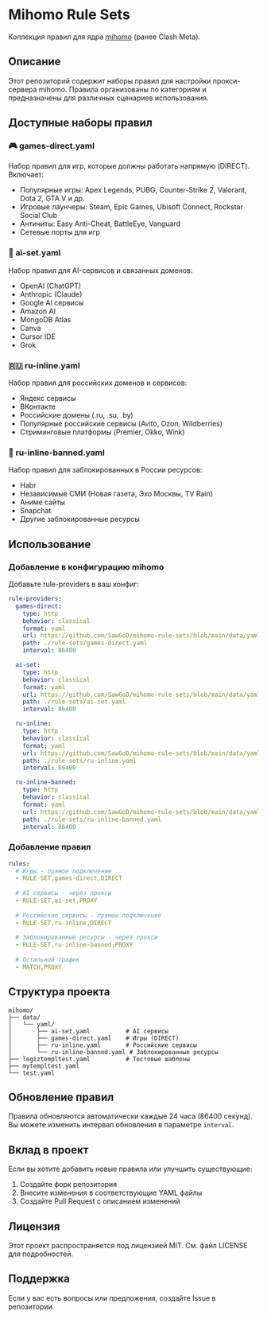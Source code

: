 # Mihomo Rule Sets

Коллекция правил для ядра [mihomo](https://github.com/MetaCubeX/mihomo) (ранее Clash Meta).

## Описание

Этот репозиторий содержит наборы правил для настройки прокси-сервера mihomo. Правила организованы по категориям и предназначены для различных сценариев использования.

## Доступные наборы правил

### 🎮 games-direct.yaml
Набор правил для игр, которые должны работать напрямую (DIRECT). Включает:
- Популярные игры: Apex Legends, PUBG, Counter-Strike 2, Valorant, Dota 2, GTA V и др.
- Игровые лаунчеры: Steam, Epic Games, Ubisoft Connect, Rockstar Social Club
- Античиты: Easy Anti-Cheat, BattleEye, Vanguard
- Сетевые порты для игр

### 🤖 ai-set.yaml
Набор правил для AI-сервисов и связанных доменов:
- OpenAI (ChatGPT)
- Anthropic (Claude)
- Google AI сервисы
- Amazon AI
- MongoDB Atlas
- Canva
- Cursor IDE
- Grok

### 🇷🇺 ru-inline.yaml
Набор правил для российских доменов и сервисов:
- Яндекс сервисы
- ВКонтакте
- Российские домены (.ru, .su, .by)
- Популярные российские сервисы (Avito, Ozon, Wildberries)
- Стриминговые платформы (Premier, Okko, Wink)

### 🚫 ru-inline-banned.yaml
Набор правил для заблокированных в России ресурсов:
- Habr
- Независимые СМИ (Новая газета, Эхо Москвы, TV Rain)
- Аниме сайты
- Snapchat
- Другие заблокированные ресурсы

## Использование

### Добавление в конфигурацию mihomo

Добавьте rule-providers в ваш конфиг:

```yaml
rule-providers:
  games-direct:
    type: http
    behavior: classical
    format: yaml
    url: https://github.com/SawGoD/mihomo-rule-sets/blob/main/data/yaml/games-direct.yaml
    path: ./rule-sets/games-direct.yaml
    interval: 86400

  ai-set:
    type: http
    behavior: classical
    format: yaml
    url: https://github.com/SawGoD/mihomo-rule-sets/blob/main/data/yaml/ai-set.yaml
    path: ./rule-sets/ai-set.yaml
    interval: 86400

  ru-inline:
    type: http
    behavior: classical
    format: yaml
    url: https://github.com/SawGoD/mihomo-rule-sets/blob/main/data/yaml/ru-inline.yaml
    path: ./rule-sets/ru-inline.yaml
    interval: 86400

  ru-inline-banned:
    type: http
    behavior: classical
    format: yaml
    url: https://github.com/SawGoD/mihomo-rule-sets/blob/main/data/yaml/ru-inline-banned.yaml
    path: ./rule-sets/ru-inline-banned.yaml
    interval: 86400
```

### Добавление правил

```yaml
rules:
  # Игры - прямое подключение
  - RULE-SET,games-direct,DIRECT
  
  # AI сервисы - через прокси
  - RULE-SET,ai-set,PROXY
  
  # Российские сервисы - прямое подключение
  - RULE-SET,ru-inline,DIRECT
  
  # Заблокированные ресурсы - через прокси
  - RULE-SET,ru-inline-banned,PROXY
  
  # Остальной трафик
  - MATCH,PROXY
```

## Структура проекта

```
mihomo/
├── data/
│   └── yaml/
│       ├── ai-set.yaml          # AI сервисы
│       ├── games-direct.yaml    # Игры (DIRECT)
│       ├── ru-inline.yaml       # Российские сервисы
│       └── ru-inline-banned.yaml # Заблокированные ресурсы
├── legiztempltest.yaml          # Тестовые шаблоны
├── mytempltest.yaml
└── test.yaml
```

## Обновление правил

Правила обновляются автоматически каждые 24 часа (86400 секунд). Вы можете изменить интервал обновления в параметре `interval`.

## Вклад в проект

Если вы хотите добавить новые правила или улучшить существующие:

1. Создайте форк репозитория
2. Внесите изменения в соответствующие YAML файлы
3. Создайте Pull Request с описанием изменений

## Лицензия

Этот проект распространяется под лицензией MIT. См. файл LICENSE для подробностей.

## Поддержка

Если у вас есть вопросы или предложения, создайте Issue в репозитории.
